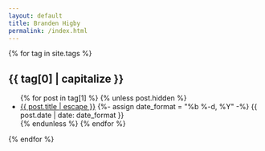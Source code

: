 ```yaml
---
layout: default
title: Branden Higby
permalink: /index.html
---
```


{% for tag in site.tags %}
  <h2 class="postTitle">{{ tag[0] | capitalize }}</h2>
  <ul class="posts">
    {% for post in tag[1] %}
      {% unless post.hidden %}
        <li>
          <a href="{{ post.url | relative_url }}">{{ post.title | escape }}</a> <time> {%- assign date_format = "%b %-d, %Y" -%} {{ post.date | date: date_format }}</time>
        </li>
      {% endunless %}
    {% endfor %}
  </ul>
{% endfor %}
